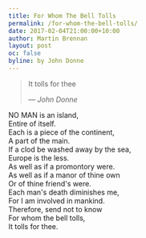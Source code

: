 ```yaml
---
title: For Whom The Bell Tolls
permalink: /for-whom-the-bell-tolls/
date: 2017-02-04T21:00:00+10:00
author: Martin Brennan
layout: post
oc: false
byline: by John Donne
---
```


<blockquote class="hero"><p>It tolls for thee</p><cite>— John Donne</cite></blockquote>

<span class="first-letter">N</span>O MAN is an island,<br />
Entire of itself.<br />
Each is a piece of the continent,<br />
A part of the main.<br />
If a clod be washed away by the sea,<br />
Europe is the less.<br />
As well as if a promontory were.<br />
As well as if a manor of thine own<br />
Or of thine friend's were.<br />
Each man's death diminishes me,<br />
For I am involved in mankind.<br />
Therefore, send not to know<br />
For whom the bell tolls,<br />
It tolls for thee.<br />